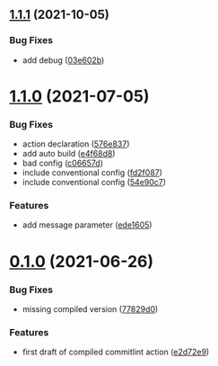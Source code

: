 ## [1.1.1](https://github.com/cdotyone/github-commit-lint/compare/v1.1.0...v1.1.1) (2021-10-05)


### Bug Fixes

* add debug ([03e602b](https://github.com/cdotyone/github-commit-lint/commit/03e602b097ae2b154a76b396faa57f2c3651e2bc))



# [1.1.0](https://github.com/cdotyone/github-commit-lint/compare/v0.1.0...v1.1.0) (2021-07-05)


### Bug Fixes

* action declaration ([576e837](https://github.com/cdotyone/github-commit-lint/commit/576e8375e1d270fd93bded1f6b8c0acca0751faf))
* add auto build ([e4f68d8](https://github.com/cdotyone/github-commit-lint/commit/e4f68d8bae66aae36eaf73b630067dc7f5216cbc))
* bad config ([c06657d](https://github.com/cdotyone/github-commit-lint/commit/c06657d47b1595fe28b90130c0770b51088eaa78))
* include conventional config ([fd2f087](https://github.com/cdotyone/github-commit-lint/commit/fd2f0872d430d04c63911cdb4803edff0f956256))
* include conventional config ([54e90c7](https://github.com/cdotyone/github-commit-lint/commit/54e90c74547021c28248ce1a820056e713649ca4))


### Features

* add message parameter ([ede1605](https://github.com/cdotyone/github-commit-lint/commit/ede16054d695c78fa90b1e23dbfc94220cb206e5))



# [0.1.0](https://github.com/cdotyone/github-commit-lint/compare/e2d72e9b39924965651249dcc6f3e834528f2cce...v0.1.0) (2021-06-26)


### Bug Fixes

* missing compiled version ([77829d0](https://github.com/cdotyone/github-commit-lint/commit/77829d04569aa81f2c2a9026603be0d128d791b1))


### Features

* first draft of compiled commitlint action ([e2d72e9](https://github.com/cdotyone/github-commit-lint/commit/e2d72e9b39924965651249dcc6f3e834528f2cce))



